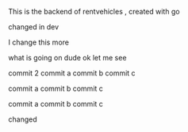 This is the backend of rentvehicles , created with go 

changed in dev

I change this more



what is going on dude
ok
let me see

commit 2
commit a
commit b
commit c

commit a
commit b
commit c

commit a
commit b
commit c

changed

